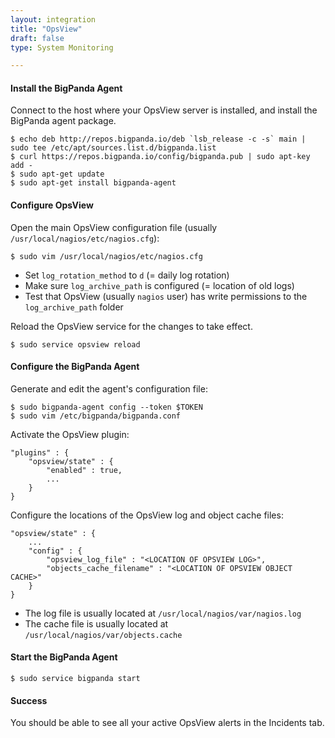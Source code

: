 ```yaml
---
layout: integration 
title: "OpsView"
draft: false
type: System Monitoring

---
```


#### Install the BigPanda Agent
Connect to the host where your OpsView server is installed, and install the BigPanda agent package.

    $ echo deb http://repos.bigpanda.io/deb `lsb_release -c -s` main | sudo tee /etc/apt/sources.list.d/bigpanda.list
    $ curl https://repos.bigpanda.io/config/bigpanda.pub | sudo apt-key add -
    $ sudo apt-get update
    $ sudo apt-get install bigpanda-agent

<!-- section-separator -->

#### Configure OpsView
Open the main OpsView configuration file (usually `/usr/local/nagios/etc/nagios.cfg`):

	$ sudo vim /usr/local/nagios/etc/nagios.cfg

* Set `log_rotation_method` to `d` (= daily log rotation)
* Make sure `log_archive_path` is configured (= location of old logs)
* Test that OpsView (usually `nagios` user) has write permissions to the `log_archive_path` folder

Reload the OpsView service for the changes to take effect.
	
    $ sudo service opsview reload


<!-- section-separator -->

#### Configure the BigPanda Agent
Generate and edit the agent's configuration file:

    $ sudo bigpanda-agent config --token $TOKEN
    $ sudo vim /etc/bigpanda/bigpanda.conf

Activate the OpsView plugin:

	"plugins" : {
		"opsview/state" : {
			"enabled" : true,
			...
		}
	}

Configure the locations of the OpsView log and object cache files:

	"opsview/state" : {
		...
		"config" : {
			"opsview_log_file" : "<LOCATION OF OPSVIEW LOG>",
			"objects_cache_filename" : "<LOCATION OF OPSVIEW OBJECT CACHE>"
		}
	}
    
* The log file is usually located at `/usr/local/nagios/var/nagios.log`
* The cache file is usually located at `/usr/local/nagios/var/objects.cache`

#### Start the BigPanda Agent

    $ sudo service bigpanda start

<!-- section-separator -->

#### Success
You should be able to see all your active OpsView alerts in the Incidents tab.


